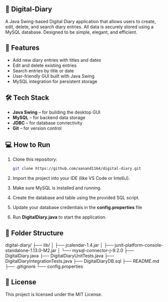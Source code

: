 ## 📝 Digital-Diary
A Java Swing-based Digital Diary application that allows users to create, edit, delete, and search diary entries. All data is securely stored using a MySQL database. Designed to be simple, elegant, and efficient.


## 🚀 Features
- Add new diary entries with titles and dates
- Edit and delete existing entries
- Search entries by title or date
- User-friendly GUI built with Java Swing
- MySQL integration for persistent storage


## 🛠️ Tech Stack
- **Java Swing** – for building the desktop GUI
- **MySQL** – for backend data storage
- **JDBC** – for database connectivity
- **Git** – for version control


## 💻 How to Run

1. Clone this repository:
   ```bash
   git clone https://github.com/aanand1164/digital-diary.git
   
2. Import the project into your IDE (like VS Code or IntelliJ).

3. Make sure MySQL is installed and running.

4. Create the database and table using the provided SQL script.

5. Update your database credentials in the **config.properties** file

6. Run **DigitalDiary.java** to start the application.


## 📁 Folder Structure
digital-diary/
├── lib/
│   ├── jcalendar-1.4.jar
│   ├── junit-platform-console-standalone-1.13.0-M2.jar
│   └── mysql-connector-j-9.2.0
├── DigitalDiary.java
├── DigitalDiaryUnitTests.java
├── DigitalDiaryIntegrationTests.java
├── DigitalDiaryDB.sql
├── README.md
├── .gitignore
└── config.properties

## 📄 License
This project is licensed under the MIT License.
